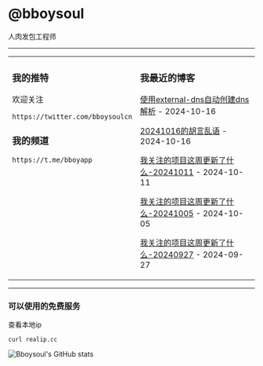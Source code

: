 # @bboysoul

人肉发包工程师

---


<table>
<tr>
<td valign="top" width="50%">

### 我的推特

欢迎关注

`https://twitter.com/bboysoulcn`

### 我的频道

`https://t.me/bboyapp`

</td>
<td valign="top" width="50%">

### 我最近的博客

<!-- blog start -->
[使用external-dns自动创建dns解析](https://www.bboy.app/2024/10/16/%E4%BD%BF%E7%94%A8external-dns%E8%87%AA%E5%8A%A8%E5%88%9B%E5%BB%BAdns%E8%A7%A3%E6%9E%90/) - 2024-10-16

[20241016的胡言乱语](https://www.bboy.app/2024/10/16/20241016%E7%9A%84%E8%83%A1%E8%A8%80%E4%B9%B1%E8%AF%AD/) - 2024-10-16

[我关注的项目这周更新了什么-20241011](https://www.bboy.app/2024/10/11/%E6%88%91%E5%85%B3%E6%B3%A8%E7%9A%84%E9%A1%B9%E7%9B%AE%E8%BF%99%E5%91%A8%E6%9B%B4%E6%96%B0%E4%BA%86%E4%BB%80%E4%B9%88-20241011/) - 2024-10-11

[我关注的项目这周更新了什么-20241005](https://www.bboy.app/2024/10/05/%E6%88%91%E5%85%B3%E6%B3%A8%E7%9A%84%E9%A1%B9%E7%9B%AE%E8%BF%99%E5%91%A8%E6%9B%B4%E6%96%B0%E4%BA%86%E4%BB%80%E4%B9%88-20241005/) - 2024-10-05

[我关注的项目这周更新了什么-20240927](https://www.bboy.app/2024/09/27/%E6%88%91%E5%85%B3%E6%B3%A8%E7%9A%84%E9%A1%B9%E7%9B%AE%E8%BF%99%E5%91%A8%E6%9B%B4%E6%96%B0%E4%BA%86%E4%BB%80%E4%B9%88-20240927/) - 2024-09-27
<!-- blog end -->
</td>
</tr></table>

---


### 可以使用的免费服务

查看本地ip

`curl realip.cc`

![Bboysoul's GitHub stats](https://github-readme-stats.vercel.app/api?username=bboysoulcn&show_icons=true)




